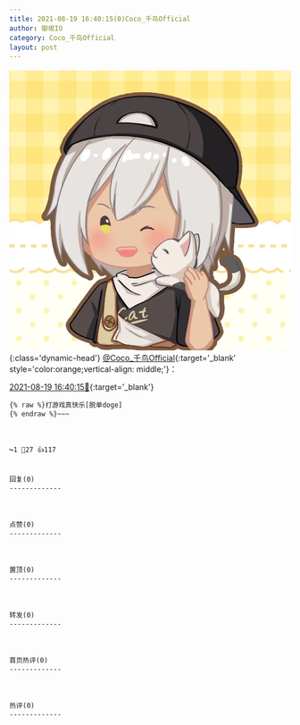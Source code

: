 ```yaml
---
title: 2021-08-19 16:40:15(0)Coco_千鸟Official
author: 御坂IO
category: Coco_千鸟Official
layout: post
---
```


![img](/images/85e485bc0dbd0cde4d15f24d7cffe9704618ad10.jpg){:class='dynamic-head'}
[@Coco_千鸟Official](https://space.bilibili.com/1891728206/dynamic){:target='_blank' style='color:orange;vertical-align: middle;'}：

[2021-08-19 16:40:15🔗](https://t.bilibili.com/560596375776119634){:target='_blank'}

~~~
{% raw %}打游戏真快乐[脱单doge]
{% endraw %}~~~



↪️1 💬27 👍117


回复(0)
-------------



点赞(0)
-------------



置顶(0)
-------------



转发(0)
-------------



首页热评(0)
-------------



热评(0)
-------------



